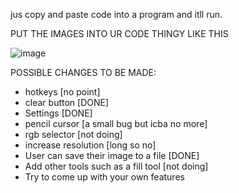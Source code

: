 jus copy and paste code into a program and itll run.

PUT THE IMAGES INTO UR CODE THINGY LIKE THIS

![image](https://github.com/user-attachments/assets/bee1d958-2325-4e09-8c50-abbcc17ccba1)


POSSIBLE CHANGES TO BE MADE:
- hotkeys [no point]
- clear button [DONE]
- Settings [DONE]
- pencil cursor [a small bug but icba no more]
- rgb selector [not doing]
- increase resolution [long so no]
- User can save their image to a file [DONE]
- Add other tools such as a fill tool [not doing]
- Try to come up with your own features


